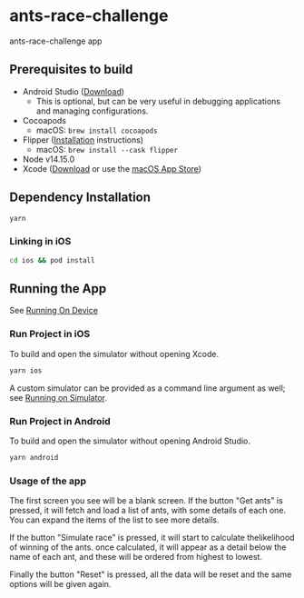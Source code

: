 # ants-race-challenge

ants-race-challenge app

## Prerequisites to build

- Android Studio ([Download](https://developer.android.com/studio))
  - This is optional, but can be very useful in debugging applications and managing configurations.
- Cocoapods
  - macOS: `brew install cocoapods`
- Flipper ([Installation](https://fbflipper.com/docs/getting-started/index#installation) instructions)
  - macOS: `brew install --cask flipper`
- Node v14.15.0
- Xcode ([Download](https://developer.apple.com/xcode/) or use the [macOS App Store](https://apps.apple.com/us/app/xcode/id497799835?mt=12))

## Dependency Installation

```bash
yarn
```

### Linking in iOS

```bash
cd ios && pod install
```

## Running the App

See [Running On Device](https://reactnative.dev/docs/running-on-device)

### Run Project in iOS

To build and open the simulator without opening Xcode.

```bash
yarn ios
```

A custom simulator can be provided as a command line argument as well; see [Running on Simulator](https://reactnative.dev/docs/running-on-simulator-ios).

### Run Project in Android

To build and open the simulator without opening Android Studio.

```bash
yarn android
```

### Usage of the app

The first screen you see will be a blank screen.
If the button "Get ants" is pressed, it will fetch and load a list of ants, with some details of each one.
You can expand the items of the list to see more details.

If the button "Simulate race" is pressed, it will start to calculate thelikelihood of winning of the ants.
once calculated, it will appear as a detail below the name of each ant, and these will be ordered from highest to lowest.

Finally the button "Reset" is pressed, all the data will be reset and the same options will be given again.
